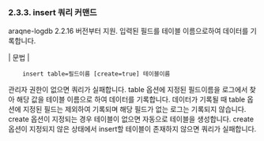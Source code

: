 ### 2.3.3. insert 쿼리 커맨드

araqne-logdb 2.2.16 버전부터 지원. 입력된 필드를 테이블 이름으로하여 데이터를 기록합니다.

\| 문법 \|

~~~~
	insert table=필드이름 [create=true] 테이블이름
~~~~

관리자 권한이 없으면 쿼리가 실패합니다. table 옵션에 지정된 필드이름을 로그에서 찾아 해당 값을 테이블 이름으로 하여 데이터를 기록합니다. 데이터가 기록될 때 table 옵션에 지정된 필드는 제외하여 기록되며 해당 필드가 없는 로그는 기록되지 않습니다. create 옵션이 지정되는 경우 테이블이 없으면 자동으로 테이블을 생성합니다. create 옵션이 지정되지 않은 상태에서 insert할 테이블이 존재하지 않으면 쿼리가 실패합니다.


